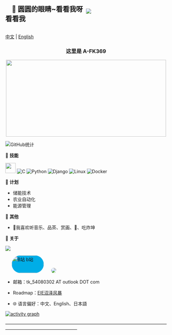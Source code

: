 <!DOCTYPE html>
<html>
<head>
<style>
  .image {width: 50%; height: auto;}
</style>
</head>
<body>
  <div style="
      display: flex;
      justify-content: space-between;
      align-items: center;
      width: 100%;">  <!--wrap block-->
    <div class="image">
      <h2>&nbsp;&nbsp;&nbsp;&nbsp;👋 圆圆的眼睛~看看我呀 看看我</h2>
    </div>
    <div class="image">
      <img src="https://komarev.com/ghpvc/?username=A-FK369&style=flat#pic_center">&nbsp;&nbsp;
    </div>
  </div>
</body>
</html>

[中文](README.md) | [English](README-en.md)
  <div align="center">
    <h3>这里是 A-FK369</h3>
    <div>
      <img src="http://p1.music.126.net/TVd3imTPRcuCHEnLSGilCA==/109951163106728938.jpg?param=500y280" style="width: 500px; height: 240px;">
    </div>
  </div>

  ![GitHub统计](https://github-readme-stats.vercel.app/api?username=A-FK369&count_private=true&show_icons=true)


<!-- ![Profile views](https://komarev.com/ghpvc/?username=A-FK369&style=flat#pic_center) -->


🌟 **技能**<!-- -->
  <div>
    <img src="https://media.giphy.com/media/WUlplcMpOCEmTGBtBW/giphy.gif" width="32">
    <img alt="C" src="https://img.shields.io/badge/-C++-673AB8?style=flat-square&logo=C&logoColor=fff">
    <img alt="Python" src="https://img.shields.io/badge/-Python-33999A?style=flat-square&logo=Python&logoColor=fff">
    <img alt="Django" src="https://img.shields.io/badge/-Django-339933?style=flat-square&logo=Django&logoColor=fff">
    <img alt="Linux" src="https://img.shields.io/badge/-Linux-000011?style=flat-square&logo=Linux&logoColor=fff">
    <img alt="Docker" src="https://img.shields.io/badge/-Docker-2496ED?style=flat-square&logo=Docker&logoColor=fff">
  </div>


📅 **计划**<!-- -->
  - 储能技术
  - 农业自动化
  - 能源管理


🎄 **其他**<!-- -->
  - 🍓我喜欢听音乐、品茶、赏画、🎱、吃炸坤
  

💬 **关于**<!-- -->

  ![](https://github-readme-stats.vercel.app/api/top-langs/?username=A-FK369&layout=compact)

  <p align='left'>
    &nbsp;&nbsp;&nbsp;&nbsp;
    <a href="https://space.bilibili.com/22116539"><img alt="B站 b站" width="100" height="55" src="https://i0.hdslb.com/bfs/archive/c8fd97a40bf79f03e7b76cbc87236f612caef7b2.png" style="background-color: #00ADE7; border-radius: 48px;"></a>
    &nbsp;&nbsp;&nbsp;&nbsp;
    <a href="https://music.163.com/#/user/home?id=449128216"><img src="http://p4.music.126.net/0BjeSe3i_xSi9VnJYNLWEg==/109951169379635921.jpg?param=50y50" style="border-radius: 48%;"></a>
    &nbsp;&nbsp;&nbsp;&nbsp;
    

  </p>


  - 邮箱：tk_54080302 AT outlook DOT com


  - Roadmap：[EIE沼泽风暴](https://roadmap.sh/team/progress?t=6552c77f68ca60261326cf1e)
  - 🌐 语言偏好：中文、English、日本語
<!--  - 😄 About me：Web、Music、-->


[![activity graph](https://github-readme-activity-graph.vercel.app/graph?username=A-FK369&theme=gotham&hide_title=true&hide_border=true&bg_color=FFFFFF)](https://github.com/ashutosh00710/github-readme-activity-graph)


————————————————————————————————————————————————————
  <!--
    <img height="30" src="https://raw.githubusercontent.com/8bithemant/8bithemant/master/twitter.png?raw=true">
    

  - 小电视：[我的B站主页]()
  - 云村：[我的网易云音乐](https://music.163.com/#/user/home?id=449128216)

	It is a ✨ _special_ ✨ repository because its `README.md` (this file) appears on GitHub profile.

  Here are some ideas to get you started:

  - 🔭 I’m currently working on ...
  - 🌱 I’m currently learning ...
  - 👯 I’m looking to collaborate on ...
  - 🤔 I’m looking for help with ...
  - 💬 Ask me about ...
  - 📫 How to reach me: ...
  - 😄 Pronouns: ...
  - ⚡ Fun fact: ...
  - 👀 I’m interested in AI
  - 🌱 I’m currently Working on ComfyUI
  - 💞️ I’m looking to collaborate on ...
    -->
